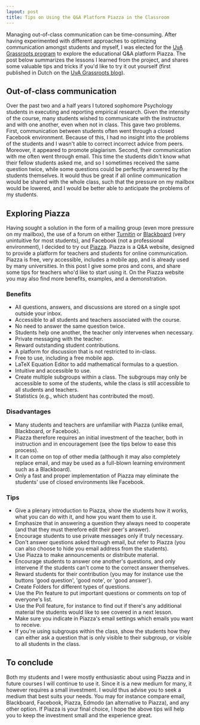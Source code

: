 ```yaml
---
layout: post
title: Tips on Using the Q&A Platform Piazza in the Classroom
---
```


<style>
div {
    text-align: justify;
    text-justify: inter-word;
}
</style>

Managing out-of-class communication can be time-consuming. After having experimented with different approaches to optimizing communication amongst students and myself, I was elected for the [UvA Grassroots program](http://icto.uva.nl/icto-centraal/uva-grassroots/) to explore the educational Q&A platform Piazza. The post below summarizes the lessons I learned from the project, and shares some valuable tips and tricks if you'd like to try it out yourself (first published in Dutch on the [UvA Grassroots blog](http://ict-innovatie.uva.nl/2014/02/24/piazza-grassroot/)).

## Out-of-class communication
Over the past two and a half years I tutored sophomore Psychology students in executing and reporting empirical research. Given the intensity of the course, many students wished to communicate with the instructor and with one another, even when not in class. This gave two problems. First, communication between students often went through a closed Facebook environment. Because of this, I had no insight into the problems of the students and I wasn't able to correct incorrect advice from peers. Moreover, it appeared to promote plagiarism. Second, their communication with me often went through email. This time the students didn't know what their fellow students asked me, and so I sometimes received the same question twice, while some questions could be perfectly answered by the students themselves. It would thus be great if all online communication would be shared with the whole class, such that the pressure on my mailbox would be lowered, and I would be better able to anticipate the problems of my students.

## Exploring Piazza
Having sought a solution in the form of a mailing group (even more pressure on my mailbox), the use of a forum on either [Turnitin](http://turnitin.com) or [Blackboard](www.blackboard.com) (very unintuitive for most students), and Facebook (not a professional environment), I decided to try out [Piazza](www.piazza.com). Piazza is a Q&A website, designed to provide a platform for teachers and students for online communication. Piazza is free, very accessible, includes a mobile app, and is already used by many universities. In this post I give some pros and cons, and share some tips for teachers who'd like to start using it. On the Piazza website you may also find more benefits, examples, and a demonstration.

### Benefits
- All questions, answers, and discussions are stored on a single spot outside your inbox.
- Accessible to all students and teachers associated with the course.
- No need to answer the same question twice.
- Students help one another, the teacher only intervenes when necessary.
- Private messaging with the teacher.
- Reward outstanding student contributions.
- A platform for discussion that is not restricted to in-class.
- Free to use, including a free mobile app.
- LaTeX Equation Editor to add mathematical formulas to a question.
- Intuitive and accessible to use.
- Create multiple subgroups within a class. The subgroups may only be accessible to some of the students, while the class is still accessible to all students and teachers.
- Statistics (e.g., which student has contributed the most).

### Disadvantages
- Many students and teachers are unfamiliar with Piazza (unlike email, Blackboard, or Facebook).
- Piazza therefore requires an initial investment of the teacher, both in instruction and in encouragement (see the tips below to ease this process).
- It can come on top of other media (although it may also completely replace email, and may be used as a full-blown learning environment such as a Blackboard).
- Only a fast and proper implementation of Piazza may eliminate the students' use of closed environments like Facebook.

### Tips
- Give a plenary introduction to Piazza, show the students how it works, what you can do with it, and how you want them to use it.
- Emphasize that in answering a question they always need to cooperate (and that they must therefore edit their peer's answer).
- Encourage students to use private messages only if truly necessary.
- Don't answer questions asked through email, but refer to Piazza (you can also choose to hide you email address from the students).
- Use Piazza to make announcements or distribute material.
- Encourage students to answer one another's questions, and only intervene if the students can't come to the correct answer themselves.
- Reward students for their contribution (you may for instance use the buttons 'good question', 'good note', or 'good answer').
- Create Folders for different types of questions.
- Use the Pin feature to put important questions or comments on top of everyone's list.
- Use the Poll feature, for instance to find out if there's any additional material the students would like to see covered in a next lesson.
- Make sure you indicate in Piazza's email settings which emails you want to receive.
- If you're using subgroups within the class, show the students how they can either ask a question that is only visible to their subgroup, or visible to all students in the class.

## To conclude
Both my students and I were mostly enthusiastic about using Piazza and in future courses I will continue to use it. Since it is a new medium for many, it however requires a small investment. I would thus advise you to seek a medium that best suits your needs. You may for instance compare email, Blackboard, Facebook, Piazza, Edmodo (an alternative to Piazza), and any other option. If Piazza is your final choice, I hope the above tips will help you to keep the investment small and the experience great.